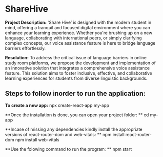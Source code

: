 # ShareHive

**Project Description:** ‘Share Hive’ is designed with the modern student in mind, offering 
a tranquil and focused digital environment where you can enhance your learning 
experience. Whether you're brushing up on a new language, collaborating with 
international peers, or simply clarifying complex concepts, our voice assistance feature 
is here to bridge language barriers effortlessly.

**Resolution:**
To address the critical issue of language barriers in online study room platforms, we 
propose the development and implementation of an innovative solution that integrates 
a comprehensive voice assistance feature. This solution aims to foster inclusive, 
effective, and collaborative learning experiences for students from diverse linguistic 
backgrounds.

Steps to follow inorder to run the application:
------------------------------------------------
**To create a new app:** 
npx create-react-app my-app

**Once the installation is done, you can open your project folder: **
cd my-app

**Incase of missing any dependencies kindly install the appropriate versions of react-router-dom and web-vitals: **
npm install react-router-dom
npm install web-vitals

**Use the folowing command to run the program: **
npm start

